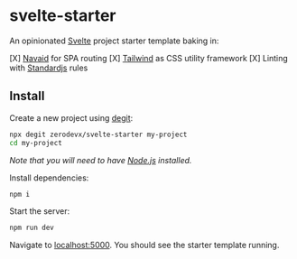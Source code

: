 # svelte-starter

An opinionated [Svelte](https://svelte.dev) project starter template baking in:

[X] [Navaid](https://github.com/lukeed/navaid) for SPA routing
[X] [Tailwind](https://github.com/tailwindlabs/tailwindcss) as CSS utility framework
[X] Linting with [Standardjs](https://github.com/standard/standard) rules


## Install

Create a new project using [degit](https://github.com/Rich-Harris/degit):

```bash
npx degit zerodevx/svelte-starter my-project
cd my-project
```

*Note that you will need to have [Node.js](https://nodejs.org) installed.*

Install dependencies:

```bash
npm i
```

Start the server:

```bash
npm run dev
```

Navigate to [localhost:5000](http://localhost:5000). You should see the starter template running.
